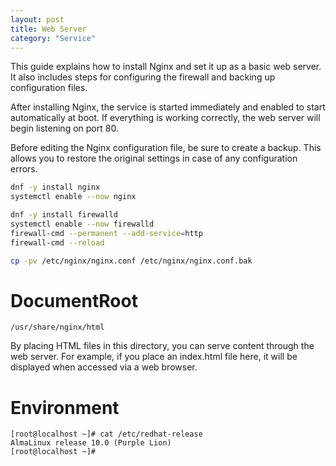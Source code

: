 ```yaml
---
layout: post
title: Web Server
category: "Service"
---
```


This guide explains how to install Nginx and set it up as a basic web server. It also includes steps for configuring the firewall and backing up configuration files.

After installing Nginx, the service is started immediately and enabled to start automatically at boot. If everything is working correctly, the web server will begin listening on port 80.

Before editing the Nginx configuration file, be sure to create a backup. This allows you to restore the original settings in case of any configuration errors.

```sh
dnf -y install nginx
systemctl enable --now nginx

dnf -y install firewalld
systemctl enable --now firewalld
firewall-cmd --permanent --add-service=http
firewall-cmd --reload

cp -pv /etc/nginx/nginx.conf /etc/nginx/nginx.conf.bak
```

# DocumentRoot

`/usr/share/nginx/html`

By placing HTML files in this directory, you can serve content through the web server.
For example, if you place an index.html file here, it will be displayed when accessed via a web browser.


# Environment

```
[root@localhost ~]# cat /etc/redhat-release
AlmaLinux release 10.0 (Purple Lion)
[root@localhost ~]#
```
